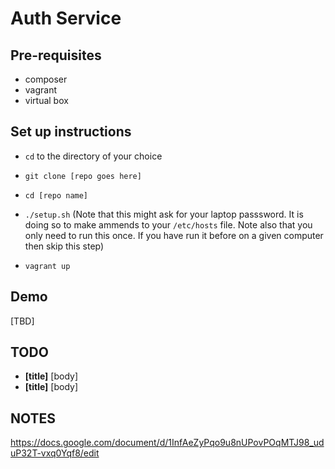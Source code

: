 # Auth Service

## Pre-requisites

- composer
- vagrant
- virtual box

## Set up instructions

- `cd` to the directory of your choice

- `git clone [repo goes here]`

- `cd [repo name]`

- `./setup.sh` (Note that this might ask for your laptop passsword. It is doing so to make ammends to your `/etc/hosts` file. Note also that you only need to run this once. If you have run it before on a given computer then skip this step)

- `vagrant up`

## Demo

[TBD]

## TODO

- **[title]** [body]
- **[title]** [body]

## NOTES

https://docs.google.com/document/d/1InfAeZyPqo9u8nUPovPOqMTJ98_uduP32T-vxq0Yqf8/edit
